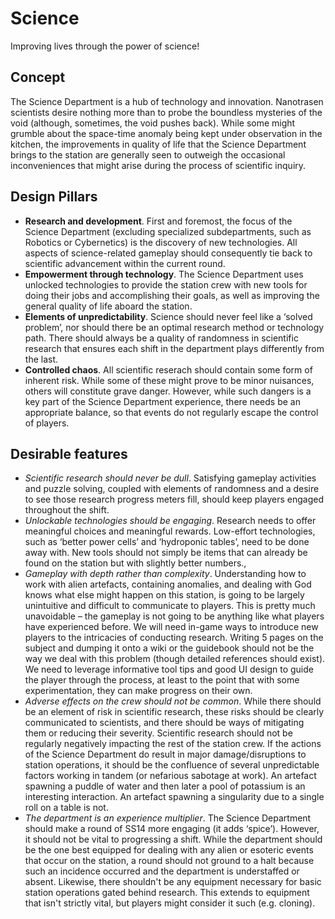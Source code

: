 # Science
Improving lives through the power of science!

## Concept
The Science Department is a hub of technology and innovation. Nanotrasen scientists desire nothing more than to probe the boundless mysteries of the void (although, sometimes, the void pushes back). While some might grumble about the space-time anomaly being kept under observation in the kitchen, the improvements in quality of life that the Science Department brings to the station are generally seen to outweigh the occasional inconveniences that might arise during the process of scientific inquiry.

## Design Pillars
- **Research and development**. First and foremost, the focus of the Science Department (excluding specialized subdepartments, such as Robotics or Cybernetics) is the discovery of new technologies. All aspects of science-related gameplay should consequently tie back to scientific advancement within the current round.
- **Empowerment through technology**. The Science Department uses unlocked technologies to provide the station crew with new tools for doing their jobs and accomplishing their goals, as well as improving the general quality of life aboard the station.
- **Elements of unpredictability**. Science should never feel like a ‘solved problem’, nor should there be an optimal research method or technology path. There should always be a quality of randomness in scientific research that ensures each shift in the department plays differently from the last.
- **Controlled chaos**. All scientific reserach should contain some form of inherent risk. While some of these might prove to be minor nuisances, others will constitute grave danger. However, while such dangers is a key part of the Science Department experience, there needs be an appropriate balance, so that events do not regularly escape the control of players.

## Desirable features
- *Scientific research should never be dull*. Satisfying gameplay activities and puzzle solving, coupled with elements of randomness and a desire to see those research progress meters fill, should keep players engaged throughout the shift.
- *Unlockable technologies should be engaging*. Research needs to offer meaningful choices and meaningful rewards. Low-effort technologies, such as ‘better power cells’ and ‘hydroponic tables’, need to be done away with. New tools should not simply be items that can already be found on the station but with slightly better numbers.,
- *Gameplay with depth rather than complexity*. Understanding how to work with alien artefacts, containing anomalies, and dealing with God knows what else might happen on this station, is going to be largely unintuitive and difficult to communicate to players. This is pretty much unavoidable – the gameplay is not going to be anything like what players have experienced before. We will need in-game ways to introduce new players to the intricacies of conducting research. Writing 5 pages on the subject and dumping it onto a wiki or the guidebook should not be the way we deal with this problem (though detailed references should exist). We need to leverage informative tool tips and good UI design to guide the player through the process, at least to the point that with some experimentation, they can make progress on their own.
- *Adverse effects on the crew should not be common*. While there should be an element of risk in scientific research, these risks should be clearly communicated to scientists, and there should be ways of mitigating them or reducing their severity. Scientific research should not be regularly negatively impacting the rest of the station crew. If the actions of the Science Department do result in major damage/disruptions to station operations, it should be the confluence of several unpredictable factors working in tandem (or nefarious sabotage at work). An artefact spawning a puddle of water and then later a pool of potassium is an interesting interaction. An artefact spawning a singularity due to a single roll on a table is not.
- *The department is an experience multiplier*. The Science Department should make a round of SS14 more engaging (it adds ‘spice’). However, it should not be vital to progressing a shift. While the department should be the one best equipped for dealing with any alien or esoteric events that occur on the station, a round should not ground to a halt because such an incidence occurred and the department is understaffed or absent. Likewise, there shouldn't be any equipment necessary for basic station operations gated behind research. This extends to equipment that isn't strictly vital, but players might consider it such (e.g. cloning).
